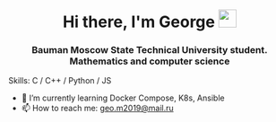 <h1 align="center">Hi there, I'm George 
<img src="https://github.com/blackcater/blackcater/raw/main/images/Hi.gif" height="32"/></h1>
<h3 align="center">Bauman Moscow State Technical University student. Mathematics and computer science</h3>

Skills: C / C++ / Python / JS 
- 🌱 I’m currently learning Docker Compose, K8s, Ansible
- 📫 How to reach me: geo.m2019@mail.ru 
